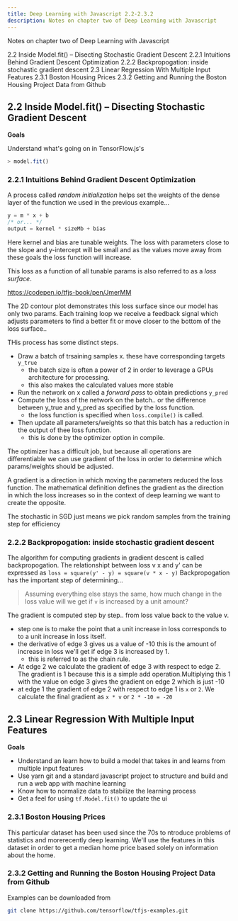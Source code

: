 ```yaml
---
title: Deep Learning with Javascript 2.2-2.3.2
description: Notes on chapter two of Deep Learning with Javascript
---
```


<PageDescription>

Notes on chapter two of Deep Learning with Javascript

</PageDescription>


<AnchorLinks>
  <AnchorLink>2.2 Inside Model.fit() – Disecting Stochastic Gradient Descent</AnchorLink>
  <AnchorLink>2.2.1 Intuitions Behind Gradient Descent Optimization</AnchorLink>
  <AnchorLink>2.2.2 Backpropogation: inside stochastic gradient descent</AnchorLink>
  <AnchorLink>2.3 Linear Regression With Multiple Input Features</AnchorLink>
  <AnchorLink>2.3.1 Boston Housing Prices</AnchorLink>
  <AnchorLink>2.3.2 Getting and Running the Boston Housing Project Data from Github</AnchorLink>
</AnchorLinks>

## 2.2 Inside Model.fit() – Disecting Stochastic Gradient Descent

<InlineNotification>

**Goals**

Understand what's going on in TensorFlow.js's 
```js
> model.fit()
```

</InlineNotification>



### 2.2.1 Intuitions Behind Gradient Descent Optimization

A process called _random initialization_ helps set the weights of the dense layer of the function we used in the previous example...
```js
y = m * x + b
/* or... */
output = kernel * sizeMb + bias
```
Here kernel and bias are tunable weights.
The loss with parameters close to the slope and y-intercept will be small and as the values move away from these goals the loss function will increase.

This loss as a function of all tunable params is also referred to as a _loss surface_.


https://codepen.io/tfjs-book/pen/JmerMM

The 2D contour plot demonstrates this loss surface since our model has only two params.
Each training loop we receive a feedback signal which adjusts parameters to find a better fit or move closer to the bottom of the loss surface..

THis process has some distinct steps.
- Draw a batch of trsaining samples x. these have corresponding targets `y_true`
  - the batch size is often a power of 2 in order to leverage a GPUs architecture for processing.
  - this also makes the calculated values more stable
- Run the network on x called a _forward pass_ to obtain predictions `y_pred` 
- Compute the loss of the network on the batch.. or the difference between y_true and y_pred as specified by the loss function.
  - the loss function is specified when `loss.compile()` is called.
- Then update all parameters/weights so that this batch has a reduction in the output of thee loss function. 
  - this is done by the optimizer option in compile.

The optimizer has a difficult job, but because all operations are differentiable we can use gradient of the loss in order to determine which params/weights should be adjusted.

A gradient is a direction in which moving the parameters reduced the loss function.
The mathematical definition defines the gradient as the direction in which the loss increases so in the context of deep learning we want to create the opposite.

The stochastic in SGD just means we pick random samples from the training step for efficiency

### 2.2.2 Backpropogation: inside stochastic gradient descent

 The algorithm for computing gradients in gradient descent is called backpropogation.
 The relationshipt between loss v x and y' can be expressed as `loss = square(y' - y) = square(v * x - y)`
 Backpropogation has the important step of determining...
 
 > Assuming everything else stays the same, how much change in the loss value will we get if `v` is increased by a unit amount?
 
 The gradient is computed step by step.. from loss value back to the value v.
 - step one is to make the point that a unit increase in loss corresponds to to a unit increase in loss itself.
 - the derivative of edge 3 gives us a value of -10 this is the amount of increase in loss we'll get if edge 3 is increased by 1.
   - this is referred to as the chain rule.
 - At edge 2 we calculate the gradient of edge 3 with respect to edge 2. The gradient is 1 because this is a simple add operation.Multiplying this 1 with the value on edge 3 gives the gradient on edge 2 which is just -10
 - at edge 1 the gradient of edge 2 with respect to edge 1 is `x` or `2`. We calculate the final gradient as `x * v`  or `2 * -10 = -20`

## 2.3 Linear Regression With Multiple Input Features


<InlineNotification>

**Goals**

- Understand an learn how to build a model that takes in and learns from multiple input features
- Use yarn git and a standard javascript project to structure and build and run a web app with machine learning
- Know how to normalize data to stabilize the learning process
- Get a feel for using `tf.Model.fit()` to update the ui

</InlineNotification>


### 2.3.1 Boston Housing Prices
This particular dataset has been used since the 70s to ntroduce problems of statistics and morerecently deep learning. We'll use the features in this dataset in order to get a median home price based solely on information about the home.

### 2.3.2 Getting and Running the Boston Housing Project Data from Github

Examples can be downloaded from 
```sh
git clone https://github.com/tensorflow/tfjs-examples.git
```
